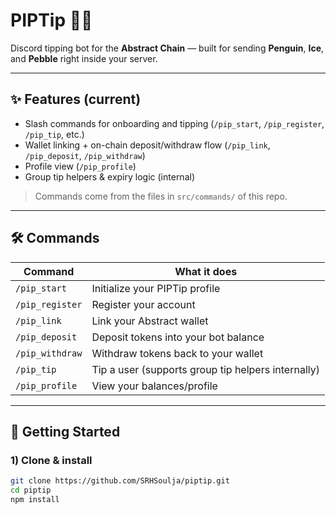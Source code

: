 # PIPTip 🤖🐧

Discord tipping bot for the **Abstract Chain** — built for sending **Penguin**, **Ice**, and **Pebble** right inside your server.

---

## ✨ Features (current)
- Slash commands for onboarding and tipping (`/pip_start`, `/pip_register`, `/pip_tip`, etc.)
- Wallet linking + on-chain deposit/withdraw flow (`/pip_link`, `/pip_deposit`, `/pip_withdraw`)
- Profile view (`/pip_profile`)
- Group tip helpers & expiry logic (internal)

> Commands come from the files in `src/commands/` of this repo.

---

## 🛠️ Commands
| Command | What it does |
|---|---|
| `/pip_start` | Initialize your PIPTip profile |
| `/pip_register` | Register your account |
| `/pip_link` | Link your Abstract wallet |
| `/pip_deposit` | Deposit tokens into your bot balance |
| `/pip_withdraw` | Withdraw tokens back to your wallet |
| `/pip_tip` | Tip a user (supports group tip helpers internally) |
| `/pip_profile` | View your balances/profile |

---

## 🚀 Getting Started

### 1) Clone & install
```bash
git clone https://github.com/SRHSoulja/piptip.git
cd piptip
npm install
